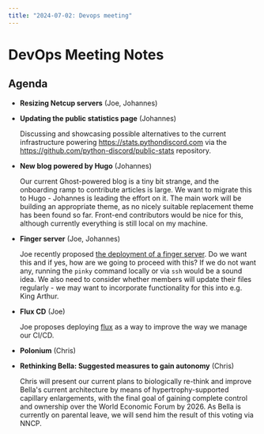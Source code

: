 ```yaml
---
title: "2024-07-02: Devops meeting"
---
```


# DevOps Meeting Notes


<!--

Useful links

- Infra open issues: https://github.com/python-discord/infra/issues

- infra open pull requests: https://github.com/python-discord/infra/pulls

- *If* any open issue or pull request needs discussion, why was the existing
  asynchronous logged communication over GitHub insufficient?

-->


## Agenda

- **Resizing Netcup servers** (Joe, Johannes)

- **Updating the public statistics page** (Johannes)

  Discussing and showcasing possible alternatives to the current infrastructure
  powering https://stats.pythondiscord.com via the
  https://github.com/python-discord/public-stats repository.

- **New blog powered by Hugo** (Johannes)

  Our current Ghost-powered blog is a tiny bit strange, and the onboarding ramp
  to contribute articles is large. We want to migrate this to Hugo - Johannes is
  leading the effort on it. The main work will be building an appropriate theme,
  as no nicely suitable replacement theme has been found so far. Front-end
  contributors would be nice for this, although currently everything is still
  local on my machine.

- **Finger server** (Joe, Johannes)

  Joe recently proposed [the deployment of a finger
  server](https://github.com/python-discord/infra/pull/373). Do we want this and
  if yes, how are we going to proceed with this? If we do not want any, running
  the `pinky` command locally or via `ssh` would be a sound idea. We also need
  to consider whether members will update their files regularly - we may want to
  incorporate functionality for this into e.g. King Arthur.

- **Flux CD** (Joe)

  Joe proposes deploying [flux](https://fluxcd.io/) as a way to improve the way
  we manage our CI/CD.

- **Polonium** (Chris)

- **Rethinking Bella: Suggested measures to gain autonomy** (Chris)

  Chris will present our current plans to biologically re-think and improve
  Bella's current architecture by means of hypertrophy-supported capillary
  enlargements, with the final goal of gaining complete control and ownership
  over the World Economic Forum by 2026. As Bella is currently on parental
  leave, we will send him the result of this voting via NNCP.



<!-- vim: set textwidth=80 sw=2 ts=2: -->

